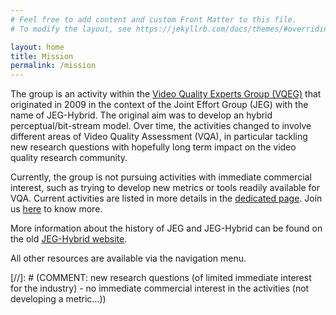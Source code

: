 ```yaml
---
# Feel free to add content and custom Front Matter to this file.
# To modify the layout, see https://jekyllrb.com/docs/themes/#overriding-theme-defaults

layout: home
title: Mission
permalink: /mission
---
```


The group is an activity within the [Video Quality Experts Group (VQEG)](https://vqeg.org) that originated in 2009 in the context of the Joint Effort Group (JEG) with the name of JEG-Hybrid. The original aim was to develop an hybrid perceptual/bit-stream model. Over time, the activities changed to involve different areas of Video Quality Assessment (VQA), in particular tackling new research questions with hopefully long term impact on the video quality research community.

Currently, the group is not pursuing activities with immediate commercial interest, such as trying to develop new metrics or tools readily available for VQA. Current activities are listed in more details in the [dedicated page](activities). Join us [here](about) to know more.

More information about the history of JEG and JEG-Hybrid can be found on the old [JEG-Hybrid website](old_jeg-hybrid).

All other resources are available via the navigation menu.

[//]: # (COMMENT: new research questions (of limited immediate interest for the industry) - no immediate commercial interest in the activities (not developing a metric...))

